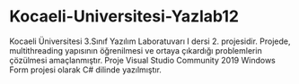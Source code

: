 # Kocaeli-Universitesi-Yazlab12

Kocaeli Üniversitesi 3.Sınıf Yazılım Laboratuvarı I dersi 2. projesidir.
Projede, multithreading yapısının öğrenilmesi ve ortaya çıkardığı problemlerin çözülmesi amaçlanmıştır.
Proje Visual Studio Community 2019 Windows Form projesi olarak C# dilinde yazılmıştır.
